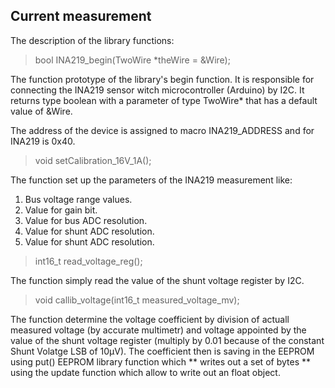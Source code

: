 ## Current measurement

The description of the library functions:

>bool INA219_begin(TwoWire *theWire = &Wire);

The function prototype of the library's begin function. It is responsible for connecting the INA219 sensor witch microcontroller (Arduino) by I2C. 
It returns type boolean with a parameter of type TwoWire* that has a default value of &Wire.

The address of the device is assigned to macro INA219_ADDRESS and for INA219 is 0x40. 

>void setCalibration_16V_1A();

The function set up the parameters of the INA219 measurement like:

1. Bus voltage range values.
2. Value for gain bit.
3. Value for bus ADC resolution.
4. Value for shunt ADC resolution.
5. Value for shunt ADC resolution.

>int16_t read_voltage_reg();

The function simply read the value of the shunt voltage register by I2C. 

>void callib_voltage(int16_t measured_voltage_mv);

The function determine the voltage coefficient by division of actuall measured voltage (by accurate multimetr) and voltage appointed by the value of the shunt voltage register (multiply by 0.01 because of the constant Shunt Volatge LSB of 10µV). 
The coefficient then is saving in the EEPROM using put() EEPROM library function which ** writes out a set of bytes ** using the update function which allow to write out an float object. 




